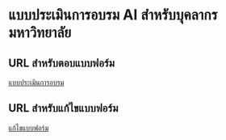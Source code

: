 # แบบประเมินการอบรม AI สำหรับบุคลากรมหาวิทยาลัย

## URL สำหรับตอบแบบฟอร์ม
[แบบประเมินการอบรม](https://docs.google.com/forms/d/1RZaDFBRDBDdk1Pb_ADuBxx-sJXQVEAY_NKLr3OERpLI/viewform)

## URL สำหรับแก้ไขแบบฟอร์ม
[แก้ไขแบบฟอร์ม](https://docs.google.com/forms/d/1RZaDFBRDBDdk1Pb_ADuBxx-sJXQVEAY_NKLr3OERpLI/edit)

